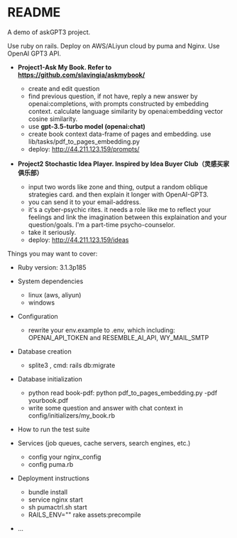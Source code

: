 # README

A demo of askGPT3 project.

Use ruby on rails. Deploy on AWS/ALiyun cloud by puma and Nginx. Use OpenAI GPT3 API.

- **Project1-Ask My Book. Refer to https://github.com/slavingia/askmybook/**
  - create and edit question
  - find previous question, if not have, reply a new answer by openai:completions, with prompts constructed by embedding context.  calculate language similarity by openai:embedding vector cosine similarity.
  - use **gpt-3.5-turbo model (openai:chat)**
  - create book context data-frame of pages and embedding. use lib/tasks/pdf_to_pages_embedding.py
  - deploy: http://44.211.123.159/prompts/

- **Project2 Stochastic Idea Player. Inspired by Idea Buyer Club（灵感买家俱乐部）**
  - input two words like zone and thing, output a random oblique strategies card. and then explain it longer with OpenAI-GPT3.
  - you can send it to your email-address.
  - it's a cyber-psychic rites. it needs a role like me to reflect your feelings and link the imagination between this   explaination and your question/goals. I'm a part-time psycho-counselor.
  - take it seriously.
  - deploy: http://44.211.123.159/ideas

Things you may want to cover:

* Ruby version: 3.1.3p185

* System dependencies
  - linux (aws, aliyun)
  - windows

* Configuration
  - rewrite your env.example to .env, which including: OPENAI_API_TOKEN and RESEMBLE_AI_API, WY_MAIL_SMTP

* Database creation
  - splite3 , cmd: rails db:migrate

* Database initialization
  - python read book-pdf: python pdf_to_pages_embedding.py -pdf yourbook.pdf
  - write some question and answer with chat context in config/initializers/my_book.rb

* How to run the test suite

* Services (job queues, cache servers, search engines, etc.)
  - config your nginx_config
  - config puma.rb 

* Deployment instructions
  - bundle install
  - service nginx start
  - sh pumactrl.sh start
  - RAILS_ENV="" rake assets:precompile

* ...
